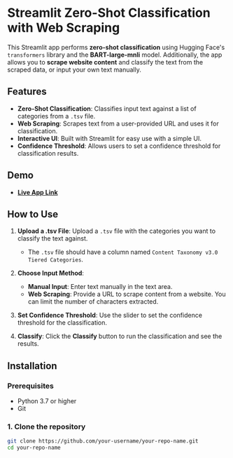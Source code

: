 # Streamlit Zero-Shot Classification with Web Scraping

This Streamlit app performs **zero-shot classification** using Hugging Face's `transformers` library and the **BART-large-mnli** model. Additionally, the app allows you to **scrape website content** and classify the text from the scraped data, or input your own text manually.

## Features

- **Zero-Shot Classification**: Classifies input text against a list of categories from a `.tsv` file.
- **Web Scraping**: Scrapes text from a user-provided URL and uses it for classification.
- **Interactive UI**: Built with Streamlit for easy use with a simple UI.
- **Confidence Threshold**: Allows users to set a confidence threshold for classification results.

## Demo

- **[Live App Link](https://scrape-classify.streamlit.app/)**

## How to Use

1. **Upload a .tsv File**: Upload a `.tsv` file with the categories you want to classify the text against.
   - The `.tsv` file should have a column named `Content Taxonomy v3.0 Tiered Categories`.
   
2. **Choose Input Method**:
   - **Manual Input**: Enter text manually in the text area.
   - **Web Scraping**: Provide a URL to scrape content from a website. You can limit the number of characters extracted.

3. **Set Confidence Threshold**: Use the slider to set the confidence threshold for the classification.

4. **Classify**: Click the **Classify** button to run the classification and see the results.

## Installation

### Prerequisites

- Python 3.7 or higher
- Git

### 1. Clone the repository

```bash
git clone https://github.com/your-username/your-repo-name.git
cd your-repo-name
